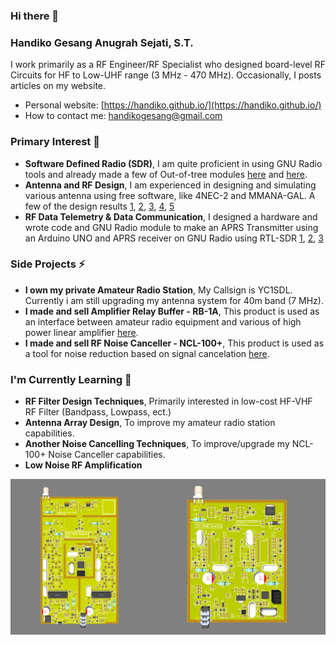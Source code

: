 ### Hi there 👋

### Handiko Gesang Anugrah Sejati, S.T.
I work primarily as a RF Engineer/RF Specialist who designed board-level RF Circuits for HF to Low-UHF range (3 MHz - 470 MHz). Occasionally, I posts articles on my website.
* Personal website: [https://handiko.github.io/](https://handiko.github.io/)
* How to contact me: [handikogesang@gmail.com](handikogesang@gmail.com)

### Primary Interest 🔭
* **Software Defined Radio (SDR)**, I am quite proficient in using GNU Radio tools and already made a few of Out-of-tree modules [here](https://handiko.github.io/gr-HDLC-AFSK/) and [here](https://github.com/handiko/CurriculumVitae).
* **Antenna and RF Design**, I am experienced in designing and simulating various antenna using free software, like 4NEC-2 and MMANA-GAL. A few of the design results [1](https://handiko.github.io/4E-20M-YAGI/), [2](https://handiko.github.io/Rotary-WARC-Band-Dipole/), [3](https://handiko.github.io/3E-40M-YAGI/), [4](https://handiko.github.io/Portable-Yagi-10-15-2E/), [5](https://handiko.github.io/Yagi-4E-144/)
* **RF Data Telemetry & Data Communication**, I designed a hardware and wrote code and GNU Radio module to make an APRS Transmitter using an Arduino UNO and APRS receiver on GNU Radio using RTL-SDR [1](https://handiko.github.io/Arduino-APRS/), [2](https://handiko.github.io/Dorji-TX-Shield/), [3](https://handiko.github.io/gr-APRS/)

### Side Projects ⚡
* **I own my private Amateur Radio Station**, My Callsign is YC1SDL. Currently i am still upgrading my antenna system for 40m band (7 MHz).
* **I made and sell Amplifier Relay Buffer - RB-1A**, This product is used as an interface between amateur radio equipment and various of high power linear amplifier [here](https://handiko.github.io/MyBlog/2020-04-29/2020-04-29.html).
* **I made and sell RF Noise Canceller - NCL-100+**, This product is used as a tool for noise reduction based on signal cancelation [here](https://handiko.github.io/MyBlog/2020-08-01/2020-08-01.html).

### I'm Currently Learning 🌱
* **RF Filter Design Techniques**, Primarily interested in low-cost HF-VHF RF Filter (Bandpass, Lowpass, ect.)
* **Antenna Array Design**, To improve my amateur radio station capabilities.
* **Another Noise Cancelling Techniques**, To improve/upgrade my NCL-100+ Noise Canceller capabilities.
* **Low Noise RF Amplification**

![](./gmsk_rx.png)

<!--
**handiko/handiko** is a ✨ _special_ ✨ repository because its `README.md` (this file) appears on your GitHub profile.

Here are some ideas to get you started:

- 🔭 I’m currently working on ...
- 🌱 I’m currently learning ...
- 👯 I’m looking to collaborate on ...
- 🤔 I’m looking for help with ...
- 💬 Ask me about ...
- 📫 How to reach me: ...
- 😄 Pronouns: ...
- ⚡ Fun fact: ...
-->
